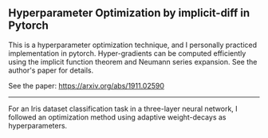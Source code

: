 ## Hyperparameter Optimization by implicit-diff in Pytorch ##

This is a hyperparameter optimization technique, and I personally practiced implementation in pytorch.
Hyper-gradients can be computed efficiently using the implicit function theorem and Neumann series expansion. See the author's paper for details.

See the paper: https://arxiv.org/abs/1911.02590

----------

For an Iris dataset classification task in a three-layer neural network, I followed an optimization method using adaptive weight-decays as hyperparameters.
